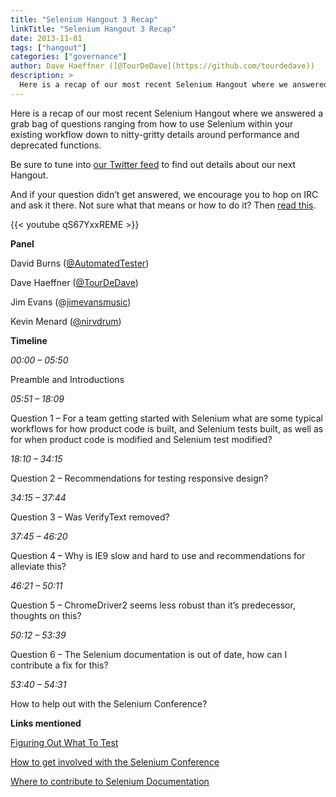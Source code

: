 ```yaml
---
title: "Selenium Hangout 3 Recap"
linkTitle: "Selenium Hangout 3 Recap"
date: 2013-11-01
tags: ["hangout"]
categories: ["governance"]
author: Dave Haeffner ([@TourDeDave](https://github.com/tourdedave))
description: >
  Here is a recap of our most recent Selenium Hangout where we answered a grab bag of questions ranging from how to use Selenium within your existing workflow down to nitty-gritty details around performance and deprecated functions.
---
```



Here is a recap of our most recent Selenium Hangout where we answered a grab bag of questions ranging from how to use Selenium within your existing workflow down to nitty-gritty details around performance and deprecated functions.

Be sure to tune into [our Twitter feed](https://twitter.com/seleniumhangout) to find out details about our next Hangout.

And if your question didn’t get answered, we encourage you to hop on IRC and ask it there. Not sure what that means or how to do it? Then [read this](http://elementalselenium.com/tips/20-irc-chat).

{{< youtube qS67YxxREME >}}

**Panel**

David Burns ([@AutomatedTester](https://twitter.com/AutomatedTester))

Dave Haeffner ([@TourDeDave](https://github.com/tourdedave))

Jim Evans (@[jimevansmusic](https://twitter.com/jimevansmusic))

Kevin Menard ([@nirvdrum](https://twitter.com/nirvdrum))

**Timeline**

_00:00 – 05:50_

Preamble and Introductions

_05:51 – 18:09_

Question 1 – For a team getting started with Selenium what are some typical workflows for how product code is built, and Selenium tests built, as well as for when product code is modified and Selenium test modified?

_18:10 – 34:15_

Question 2 – Recommendations for testing responsive design?

_34:15 – 37:44_

Question 3 – Was VerifyText removed?

_37:45 – 46:20_

Question 4 – Why is IE9 slow and hard to use and recommendations for alleviate this?

_46:21 – 50:11_

Question 5 – ChromeDriver2 seems less robust than it’s predecessor, thoughts on this?

_50:12 – 53:39_

Question 6 – The Selenium documentation is out of date, how can I contribute a fix for this?

_53:40 – 54:31_

How to help out with the Selenium Conference?

**Links mentioned**

[Figuring Out What To Test](http://elementalselenium.com/tips/18-what-to-test)

[How to get involved with the Selenium Conference](https://groups.google.com/forum/#!topic/selenium-developers/94UM1CYysbo)

[Where to contribute to Selenium Documentation](https://github.com/SeleniumHQ/selenium-docs)